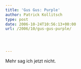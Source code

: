 ```yaml
---
title: 'Gus Gus: Purple'
author: Patrick Kollitsch
type: post
date: 2006-10-24T10:56:13+00:00
url: /2006/10/gus-gus-purple/




---
```

Mehr sag ich jetzt nicht.